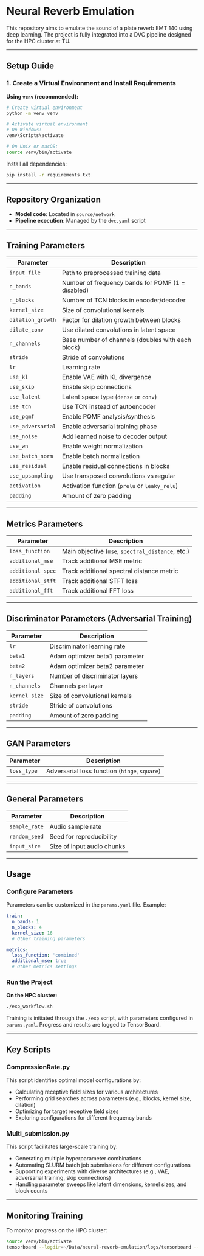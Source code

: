# Neural Reverb Emulation

This repository aims to emulate the sound of a plate reverb EMT 140 using deep learning. The project is fully integrated into a DVC pipeline designed for the HPC cluster at TU.

---

## Setup Guide

### 1. Create a Virtual Environment and Install Requirements

**Using `venv` (recommended):**

```bash
# Create virtual environment
python -m venv venv

# Activate virtual environment
# On Windows:
venv\Scripts\activate

# On Unix or macOS:
source venv/bin/activate
```

Install all dependencies:

```bash
pip install -r requirements.txt
```

---

## Repository Organization

- **Model code**: Located in `source/network`
- **Pipeline execution**: Managed by the `dvc.yaml` script

---

## Training Parameters

| Parameter       | Description                                       |
|-----------------|---------------------------------------------------|
| `input_file`    | Path to preprocessed training data                |
| `n_bands`       | Number of frequency bands for PQMF (1 = disabled) |
| `n_blocks`      | Number of TCN blocks in encoder/decoder          |
| `kernel_size`   | Size of convolutional kernels                    |
| `dilation_growth` | Factor for dilation growth between blocks        |
| `dilate_conv`   | Use dilated convolutions in latent space         |
| `n_channels`    | Base number of channels (doubles with each block) |
| `stride`        | Stride of convolutions                           |
| `lr`            | Learning rate                                    |
| `use_kl`        | Enable VAE with KL divergence                    |
| `use_skip`      | Enable skip connections                          |
| `use_latent`    | Latent space type (`dense` or `conv`)            |
| `use_tcn`       | Use TCN instead of autoencoder                  |
| `use_pqmf`      | Enable PQMF analysis/synthesis                  |
| `use_adversarial` | Enable adversarial training phase                |
| `use_noise`     | Add learned noise to decoder output             |
| `use_wn`        | Enable weight normalization                     |
| `use_batch_norm` | Enable batch normalization                       |
| `use_residual`  | Enable residual connections in blocks            |
| `use_upsampling` | Use transposed convolutions vs regular           |
| `activation`    | Activation function (`prelu` or `leaky_relu`)    |
| `padding`       | Amount of zero padding                          |

---

## Metrics Parameters

| Parameter           | Description                                      |
|---------------------|--------------------------------------------------|
| `loss_function`     | Main objective (`mse`, `spectral_distance`, etc.)|
| `additional_mse`    | Track additional MSE metric                     |
| `additional_spec`   | Track additional spectral distance metric       |
| `additional_stft`   | Track additional STFT loss                      |
| `additional_fft`    | Track additional FFT loss                       |

---

## Discriminator Parameters (Adversarial Training)

| Parameter     | Description                     |
|---------------|---------------------------------|
| `lr`          | Discriminator learning rate     |
| `beta1`       | Adam optimizer beta1 parameter  |
| `beta2`       | Adam optimizer beta2 parameter  |
| `n_layers`    | Number of discriminator layers  |
| `n_channels`  | Channels per layer             |
| `kernel_size` | Size of convolutional kernels   |
| `stride`      | Stride of convolutions          |
| `padding`     | Amount of zero padding          |

---

## GAN Parameters

| Parameter   | Description                                  |
|-------------|----------------------------------------------|
| `loss_type` | Adversarial loss function (`hinge`, `square`) |

---

## General Parameters

| Parameter      | Description                     |
|----------------|---------------------------------|
| `sample_rate`  | Audio sample rate              |
| `random_seed`  | Seed for reproducibility        |
| `input_size`   | Size of input audio chunks      |

---

## Usage

### Configure Parameters

Parameters can be customized in the `params.yaml` file. Example:

```yaml
train:
  n_bands: 1
  n_blocks: 4
  kernel_size: 16
  # Other training parameters

metrics:
  loss_function: 'combined'
  additional_mse: true
  # Other metrics settings
```

### Run the Project

**On the HPC cluster:**

```bash
./exp_workflow.sh
```

Training is initiated through the `./exp` script, with parameters configured in `params.yaml`. Progress and results are logged to TensorBoard.

---

## Key Scripts

### CompressionRate.py

This script identifies optimal model configurations by:
- Calculating receptive field sizes for various architectures
- Performing grid searches across parameters (e.g., blocks, kernel size, dilation)
- Optimizing for target receptive field sizes
- Exploring configurations for different frequency bands

### Multi_submission.py

This script facilitates large-scale training by:
- Generating multiple hyperparameter combinations
- Automating SLURM batch job submissions for different configurations
- Supporting experiments with diverse architectures (e.g., VAE, adversarial training, skip connections)
- Handling parameter sweeps like latent dimensions, kernel sizes, and block counts

---

## Monitoring Training

To monitor progress on the HPC cluster:

```bash
source venv/bin/activate
tensorboard --logdir=~/Data/neural-reverb-emulation/logs/tensorboard --path_prefix=/tb1 &!
```

